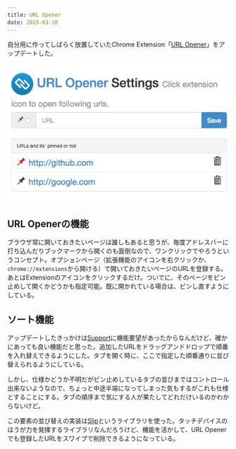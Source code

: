 ```yaml
---
title: URL Opener
date: 2015-03-10
---
```


自分用に作ってしばらく放置していたChrome Extension「[URL Opener](http://bit.ly/url-opener
)」をアップデートした。

![](/img/posts/2015/url-opener/url-opener.png)

## URL Openerの機能

ブラウザ常に開いておきたいページは誰しもあると思うが、毎度アドレスバーに打ち込んだりブックマークから開くのも面倒なので、ワンクリックでやろうというコンセプト。オプションページ（拡張機能のアイコンを右クリックか、`chrome://extensions`から開ける）で開いておきたいページのURLを登録する。あとはExtensionのアイコンをクリックするだけ。ついでに、そのページをピン止めして開くかどうかも指定可能。既に開かれている場合は、ピンし直すようにしている。

## ソート機能

アップデートしたきっかけは[Support](https://chrome.google.com/webstore/detail/url-opener/dkkacgbkmcbnnadidhkmngpcoccibgpm/support)に機能要望があったからなんだけど、確かにあっても良い機能だと思った。追加したURLをドラッグアンドドロップで順番を入れ替えできるようにした。タブを開く時に、ここで指定した順番通りに並び替えられるようにしている。

しかし、仕様かどうか不明だがピン止めしているタブの並びまではコントロール出来ないようなので、ちょっと中途半端になってしまった気もするがこれも仕様とすることにする。タブの順序まで気にする人が果たしてどれだけいるのかわからないけど。

この要素の並び替えの実装は[Slip](https://github.com/pornel/slip)というライブラリを使った。タッチデバイスのほうが力を発揮するライブラリなんだろうけど、機能を活かして、URL Openerでも登録したURLをスワイプで削除できるようになっている。
